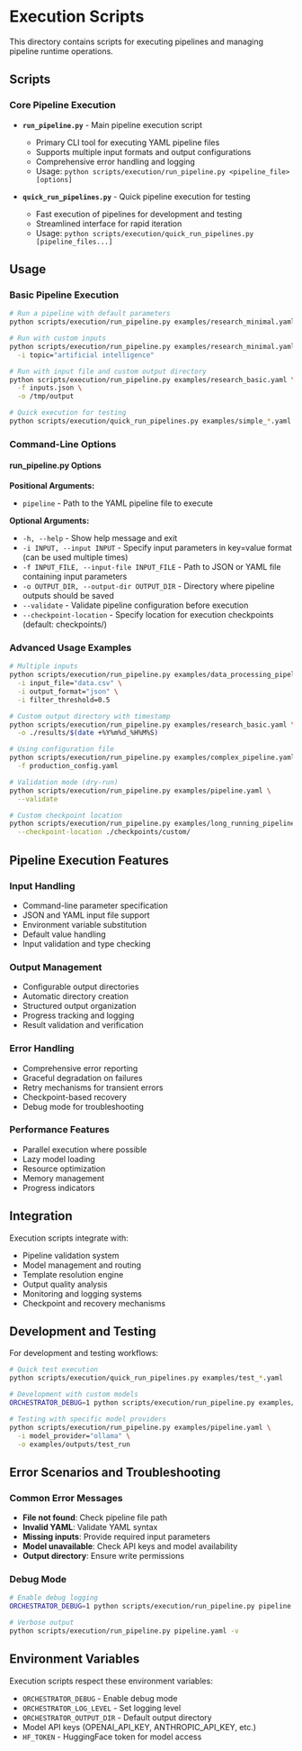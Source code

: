 # Execution Scripts

This directory contains scripts for executing pipelines and managing pipeline runtime operations.

## Scripts

### Core Pipeline Execution

- **`run_pipeline.py`** - Main pipeline execution script
  - Primary CLI tool for executing YAML pipeline files
  - Supports multiple input formats and output configurations
  - Comprehensive error handling and logging
  - Usage: `python scripts/execution/run_pipeline.py <pipeline_file> [options]`

- **`quick_run_pipelines.py`** - Quick pipeline execution for testing
  - Fast execution of pipelines for development and testing
  - Streamlined interface for rapid iteration
  - Usage: `python scripts/execution/quick_run_pipelines.py [pipeline_files...]`

## Usage

### Basic Pipeline Execution

```bash
# Run a pipeline with default parameters
python scripts/execution/run_pipeline.py examples/research_minimal.yaml

# Run with custom inputs
python scripts/execution/run_pipeline.py examples/research_minimal.yaml \
  -i topic="artificial intelligence"

# Run with input file and custom output directory
python scripts/execution/run_pipeline.py examples/research_basic.yaml \
  -f inputs.json \
  -o /tmp/output

# Quick execution for testing
python scripts/execution/quick_run_pipelines.py examples/simple_*.yaml
```

### Command-Line Options

#### run_pipeline.py Options

**Positional Arguments:**
- `pipeline` - Path to the YAML pipeline file to execute

**Optional Arguments:**
- `-h, --help` - Show help message and exit
- `-i INPUT, --input INPUT` - Specify input parameters in key=value format (can be used multiple times)
- `-f INPUT_FILE, --input-file INPUT_FILE` - Path to JSON or YAML file containing input parameters
- `-o OUTPUT_DIR, --output-dir OUTPUT_DIR` - Directory where pipeline outputs should be saved
- `--validate` - Validate pipeline configuration before execution
- `--checkpoint-location` - Specify location for execution checkpoints (default: checkpoints/)

### Advanced Usage Examples

```bash
# Multiple inputs
python scripts/execution/run_pipeline.py examples/data_processing_pipeline.yaml \
  -i input_file="data.csv" \
  -i output_format="json" \
  -i filter_threshold=0.5

# Custom output directory with timestamp
python scripts/execution/run_pipeline.py examples/research_basic.yaml \
  -o ./results/$(date +%Y%m%d_%H%M%S)

# Using configuration file
python scripts/execution/run_pipeline.py examples/complex_pipeline.yaml \
  -f production_config.yaml

# Validation mode (dry-run)
python scripts/execution/run_pipeline.py examples/pipeline.yaml \
  --validate

# Custom checkpoint location
python scripts/execution/run_pipeline.py examples/long_running_pipeline.yaml \
  --checkpoint-location ./checkpoints/custom/
```

## Pipeline Execution Features

### Input Handling
- Command-line parameter specification
- JSON and YAML input file support
- Environment variable substitution
- Default value handling
- Input validation and type checking

### Output Management
- Configurable output directories
- Automatic directory creation
- Structured output organization
- Progress tracking and logging
- Result validation and verification

### Error Handling
- Comprehensive error reporting
- Graceful degradation on failures
- Retry mechanisms for transient errors
- Checkpoint-based recovery
- Debug mode for troubleshooting

### Performance Features
- Parallel execution where possible
- Lazy model loading
- Resource optimization
- Memory management
- Progress indicators

## Integration

Execution scripts integrate with:
- Pipeline validation system
- Model management and routing
- Template resolution engine
- Output quality analysis
- Monitoring and logging systems
- Checkpoint and recovery mechanisms

## Development and Testing

For development and testing workflows:

```bash
# Quick test execution
python scripts/execution/quick_run_pipelines.py examples/test_*.yaml

# Development with custom models
ORCHESTRATOR_DEBUG=1 python scripts/execution/run_pipeline.py examples/dev_pipeline.yaml

# Testing with specific model providers
python scripts/execution/run_pipeline.py examples/pipeline.yaml \
  -i model_provider="ollama" \
  -o examples/outputs/test_run
```

## Error Scenarios and Troubleshooting

### Common Error Messages

- **File not found**: Check pipeline file path
- **Invalid YAML**: Validate YAML syntax
- **Missing inputs**: Provide required input parameters
- **Model unavailable**: Check API keys and model availability
- **Output directory**: Ensure write permissions

### Debug Mode

```bash
# Enable debug logging
ORCHESTRATOR_DEBUG=1 python scripts/execution/run_pipeline.py pipeline.yaml

# Verbose output
python scripts/execution/run_pipeline.py pipeline.yaml -v
```

## Environment Variables

Execution scripts respect these environment variables:
- `ORCHESTRATOR_DEBUG` - Enable debug mode
- `ORCHESTRATOR_LOG_LEVEL` - Set logging level
- `ORCHESTRATOR_OUTPUT_DIR` - Default output directory
- Model API keys (OPENAI_API_KEY, ANTHROPIC_API_KEY, etc.)
- `HF_TOKEN` - HuggingFace token for model access